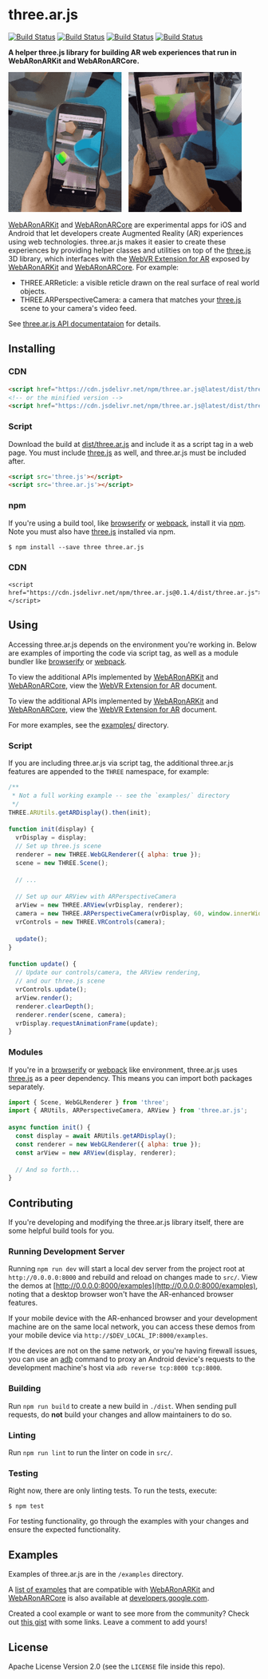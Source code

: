 # three.ar.js

[![Build Status](http://img.shields.io/travis/google-ar/three.ar.js.svg?style=flat-square)](https://travis-ci.org/google-ar/three.ar.js)
[![Build Status](http://img.shields.io/npm/v/three.ar.js.svg?style=flat-square)](https://www.npmjs.org/package/three.ar.js)
[![Build Status](http://img.shields.io/npm/dt/three.ar.js.svg?style=flat-square)](https://www.npmjs.org/package/three.ar.js)
[![Build Status](http://img.shields.io/npm/l/three.ar.js.svg?style=flat-square)](https://www.npmjs.org/package/three.ar.js)

**A helper three.js library for building AR web experiences that run in WebARonARKit and WebARonARCore.**

<img alt="Spawn-at-Surface example, for ARCore" src="examples/screencaps/20170829-arcore-spawnAtSurface-1.gif" style="float: left; object-fit: cover; width: 45%; height: 20em; margin-right: 1em; "><img alt="Spawn-at-Camera example, for ARKit" src="examples/screencaps/20170829-arkit-spawnAtCamera-1.gif" style="width: 45%; height: 20em; object-fit: cover;">

[WebARonARKit] and [WebARonARCore] are experimental apps for iOS and Android that let developers create Augmented Reality (AR) experiences using web technologies. three.ar.js makes it easier to create these experiences by providing helper classes and utilities on top of the [three.js] 3D library, which interfaces with the [WebVR Extension for AR] exposed by [WebARonARKit] and [WebARonARCore]. For example:

* THREE.ARReticle: a visible reticle drawn on the real surface of real world objects.
* THREE.ARPerspectiveCamera: a camera that matches your [three.js] scene to your camera's video feed.

See [three.ar.js API documentataion](API.md) for details.

## Installing

### CDN

```html
<script href="https://cdn.jsdelivr.net/npm/three.ar.js@latest/dist/three.ar.js"></script>
<!-- or the minified version -->
<script href="https://cdn.jsdelivr.net/npm/three.ar.js@latest/dist/three.ar.min.js"></script>
```

### Script

Download the build at [dist/three.ar.js](dist/three.ar.js) and include it as a script tag in a web page. You must include [three.js] as well, and three.ar.js must be included after.

```html
<script src='three.js'></script>
<script src='three.ar.js'></script>
```

### npm

If you're using a build tool, like [browserify] or [webpack], install it via [npm]. Note you must also have [three.js] installed via npm.

```
$ npm install --save three three.ar.js
```

### CDN

```
<script href="https://cdn.jsdelivr.net/npm/three.ar.js@0.1.4/dist/three.ar.js"></script>
```

## Using

Accessing three.ar.js depends on the environment you're working in. Below are examples of importing
the code via script tag, as well as a module bundler like [browserify] or [webpack].

To view the additional APIs implemented by [WebARonARKit] and [WebARonARCore], view the [WebVR Extension for AR] document.

To view the additional APIs implemented by [WebARonARKit] and [WebARonARCore], view the [WebVR Extension for AR] document.

For more examples, see the [examples/](examples/) directory.

### Script

If you are including three.ar.js via script tag, the additional three.ar.js features are appended to the `THREE` namespace, for example:

```js
/**
 * Not a full working example -- see the `examples/` directory
 */
THREE.ARUtils.getARDisplay().then(init);

function init(display) {
  vrDisplay = display;
  // Set up three.js scene
  renderer = new THREE.WebGLRenderer({ alpha: true });
  scene = new THREE.Scene();

  // ...

  // Set up our ARView with ARPerspectiveCamera
  arView = new THREE.ARView(vrDisplay, renderer);
  camera = new THREE.ARPerspectiveCamera(vrDisplay, 60, window.innerWidth / window.innerHeight, vrDisplay.depthNear, vrDisplay.depthFar);
  vrControls = new THREE.VRControls(camera);

  update();
}

function update() {
  // Update our controls/camera, the ARView rendering,
  // and our three.js scene
  vrControls.update();
  arView.render();
  renderer.clearDepth();
  renderer.render(scene, camera);
  vrDisplay.requestAnimationFrame(update);
}
```

### Modules

If you're in a [browserify] or [webpack] like environment, three.ar.js uses [three.js]
as a peer dependency. This means you can import both packages separately.

```js
import { Scene, WebGLRenderer } from 'three';
import { ARUtils, ARPerspectiveCamera, ARView } from 'three.ar.js';

async function init() {
  const display = await ARUtils.getARDisplay();
  const renderer = new WebGLRenderer({ alpha: true });
  const arView = new ARView(display, renderer);

  // And so forth...
}
```

## Contributing

If you're developing and modifying the three.ar.js library itself, there are some helpful build tools for you.

### Running Development Server

Running `npm run dev` will start a local dev server from the project root at `http://0.0.0.0:8000` and rebuild and reload on changes made to `src/`. View the demos at [http://0.0.0.0:8000/examples](http://0.0.0.0:8000/examples), noting that a desktop browser won't have the AR-enhanced browser features.

If your mobile device with the AR-enhanced browser and your development machine are on the same local network, you can access these demos from your mobile device via `http://$DEV_LOCAL_IP:8000/examples`.

If the devices are not on the same network, or you're having firewall issues, you can use an [adb] command to proxy an Android device's requests to the development machine's host via `adb reverse tcp:8000 tcp:8000`.

### Building

Run `npm run build` to create a new build in `./dist`. When sending pull requests, do **not** build your changes and allow maintainers to do so.

### Linting

Run `npm run lint` to run the linter on code in `src/`.

### Testing

Right now, there are only linting tests. To run the tests, execute:

```
$ npm test
```

For testing functionality, go through the examples with your changes and ensure the expected functionality.

## Examples

Examples of three.ar.js are in the `/examples` directory.

A [list of examples](https://developers.google.com/ar/develop/web/getting-started#examples) that are compatible with [WebARonARKit] and [WebARonARCore] is also available at [developers.google.com].

Created a cool example or want to see more from the community? Check out [this gist](https://gist.github.com/jsantell/871d7e709e5007533f3bf07c35434e29) with some links. Leave a comment to add yours!

## License
Apache License Version 2.0 (see the `LICENSE` file inside this repo).

[three.js]: https://threejs.org/
[adb]: https://developer.android.com/studio/command-line/adb.html
[npm]: https://www.npmjs.com
[browserify]: http://browserify.org/
[webpack]: https://webpack.github.io/
[WebARonARKit]: https://github.com/google-ar/WebARonARKit
[WebARonARCore]: https://github.com/google-ar/WebARonARCore
[developers.google.com]: https://developers.google.com/ar/develop/web/getting-started#examples
[WebVR Extension for AR]: webvr_ar_extension.md
